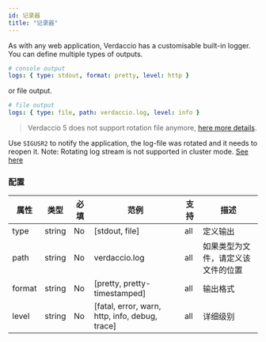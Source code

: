 ```yaml
---
id: 记录器
title: "记录器"
---
```


As with any web application, Verdaccio has a customisable built-in logger. You can define multiple types of outputs.

```yaml
# console output
logs: { type: stdout, format: pretty, level: http }
```

or file output.

```yaml
# file output
logs: { type: file, path: verdaccio.log, level: info }
```

> Verdaccio 5 does not support rotation file anymore, [here more details](https://verdaccio.org/blog/2021/04/14/verdaccio-5-migration-guide#pinojs-is-the-new-logger).

Use `SIGUSR2` to notify the application, the log-file was rotated and it needs to reopen it. Note: Rotating log stream is not supported in cluster mode. [See here](https://github.com/trentm/node-bunyan#stream-type-rotating-file)

### 配置

| 属性     | 类型     | 必填 | 范例                                             | 支持  | 描述                |
| ------ | ------ | -- | ---------------------------------------------- | --- | ----------------- |
| type   | string | No | [stdout, file]                                 | all | 定义输出              |
| path   | string | No | verdaccio.log                                  | all | 如果类型为文件，请定义该文件的位置 |
| format | string | No | [pretty, pretty-timestamped]                   | all | 输出格式              |
| level  | string | No | [fatal, error, warn, http, info, debug, trace] | all | 详细级别              |